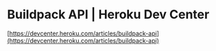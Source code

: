 <!--
id: 38609811684
link: http://tumblr.atmos.org/post/38609811684/buildpack-api-heroku-dev-center
slug: buildpack-api-heroku-dev-center
date: Sat Dec 22 2012 22:46:46 GMT-0800 (PST)
publish: 2012-12-022
tags: 
title: Buildpack API | Heroku Dev Center
-->


Buildpack API | Heroku Dev Center
=================================

[https://devcenter.heroku.com/articles/buildpack-api](https://devcenter.heroku.com/articles/buildpack-api)

